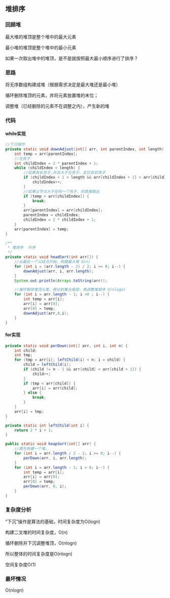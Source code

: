 ## 堆排序



### 回顾堆

最大堆的堆顶是整个堆中的最大元素

最小堆的堆顶是整个堆中的最小元素

如果一次取出堆中的堆顶，是不是就按照最大最小顺序进行了排序？



### 思路

将无序数组构建成堆（根据需求决定是最大堆还是最小堆）

循环删除堆顶的元素，并将元素放置堆的末位；

调整堆（已经删除的元素不在调整之内），产生新的堆



### 代码

#### while实现

```java
//下沉操作
private static void downAdjust(int[] arr, int parentIndex, int length) {
    int temp = arr[parentIndex];
    //左孩子
    int childIndex = 2 * parentIndex + 1;
    while (childIndex < length) {
        //如果有右孩子,并且大于左孩子，定位到右孩子
        if (childIndex + 1 < length && arr[childIndex + 1] > arr[childIndex]) {
            childIndex++;
        }
        //如果父节点大于任何一个孩子，则直接跳出
        if (temp > arr[childIndex]) {
            break;
        }
        arr[parentIndex] = arr[childIndex];
        parentIndex = childIndex;
        childIndex = 2 * childIndex + 1;
    }
    arr[parentIndex] = temp;
}

/**
 * 堆排序  升序
 */
private static void headSort(int arr[]) {
    //从最后一个父结点开始，构建最大堆 O(n)
    for (int i = (arr.length - 2) / 2; i >= 0; i--) {
        downAdjust(arr, i, arr.length);
    }
    System.out.println(Arrays.toString(arr));

    //循环删除堆顶元素，移动到集合尾部，再调整堆顺序 O(nlogn)
    for (int i = arr.length - 1; i >0 ; i--) {
        int temp = arr[i];
        arr[i] = arr[0];
        arr[0] = temp;
        downAdjust(arr,0,i);
    }
}
```

#### for实现

```java
private static void perDown(int[] arr, int i, int n) {
    int child;
    int tmp;
    for (tmp = arr[i]; leftChild(i) < n; i = child) {
        child = leftChild(i);
        if (child != n - 1 && arr[child] < arr[child + 1]) {
            child++;
        }
        if (tmp < arr[child]) {
            arr[i] = arr[child];
        } else {
            break;
        }
    }
    arr[i] = tmp;
}

private static int leftChild(int i) {
    return 2 * i + 1;
}

public static void heapSort(int[] arr) {
    //首先构建一个堆，
    for (int i = arr.length / 2 - 1; i >= 0; i--) {
        perDown(arr, i, arr.length);
    }
    for (int i = arr.length - 1; i > 0; i--) {
        int temp = arr[i];
        arr[i] = arr[0];
        arr[0] = temp;
        perDown(arr, 0, i);
    }
}
```

### 复杂度分析

“下沉”操作是算法的基础，时间复杂度为O(logn)

构建二叉堆的时间复杂度，O(n)

循环删除并下沉调整堆顶，O(nlogn)

所以整体的时间复杂度是O(nlogn)

空间复杂度O(1)

### 最坏情况

O(nlogn)